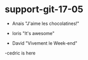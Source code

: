 # support-git-17-05

- Anais "J'aime les chocolatines!"

- loris "It's awesome"

- David "Vivement le Week-end"

-cedric is here
